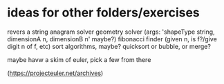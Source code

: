 <h1>ideas for other folders/exercises</h1>

revers a string
anagram solver
geometry solver (args: 'shapeType string, dimensionA n, dimensionB n' maybe?)
fibonacci finder (given n, is f?/give digit n of f, etc)
sort algorithms, maybe? quicksort or bubble, or merge?

maybe havw a skim of euler, pick a few from there

(https://projecteuler.net/archives)